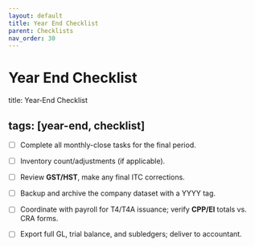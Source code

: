 ```yaml
---
layout: default
title: Year End Checklist
parent: Checklists
nav_order: 30
---
```

# Year End Checklist

title: Year‑End Checklist

## tags: [year-end, checklist]

- [ ] Complete all monthly-close tasks for the final period.

- [ ] Inventory count/adjustments (if applicable).

- [ ] Review **GST/HST**, make any final ITC corrections.

- [ ] Backup and archive the company dataset with a YYYY tag.

- [ ] Coordinate with payroll for T4/T4A issuance; verify **CPP/EI** totals vs. CRA forms.

- [ ] Export full GL, trial balance, and subledgers; deliver to accountant.
